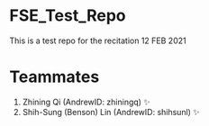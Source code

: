 # FSE_Test_Repo
This is a test repo for the recitation 12 FEB 2021
# Teammates
1. Zhining Qi (AndrewID: zhiningq) ✨
2. Shih-Sung (Benson) Lin (AndrewID: shihsunl) ✨
